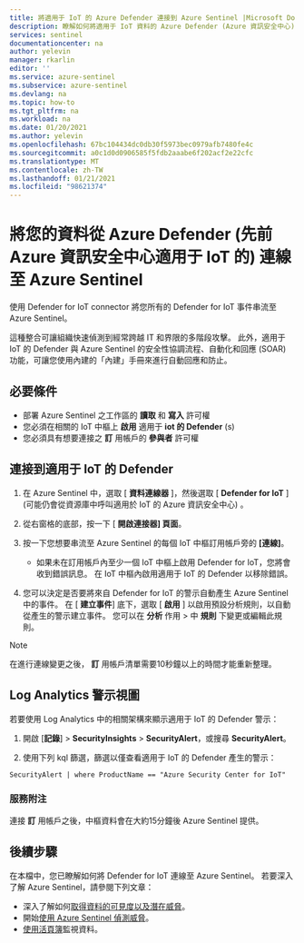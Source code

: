 ```yaml
---
title: 將適用于 IoT 的 Azure Defender 連接到 Azure Sentinel |Microsoft Docs
description: 瞭解如何將適用于 IoT 資料的 Azure Defender (Azure 資訊安全中心) 連線至 Azure Sentinel。
services: sentinel
documentationcenter: na
author: yelevin
manager: rkarlin
editor: ''
ms.service: azure-sentinel
ms.subservice: azure-sentinel
ms.devlang: na
ms.topic: how-to
ms.tgt_pltfrm: na
ms.workload: na
ms.date: 01/20/2021
ms.author: yelevin
ms.openlocfilehash: 67bc104434dc0db30f5973bec0979afb7480fe4c
ms.sourcegitcommit: a0c1d0d0906585f5fdb2aaabe6f202acf2e22cfc
ms.translationtype: MT
ms.contentlocale: zh-TW
ms.lasthandoff: 01/21/2021
ms.locfileid: "98621374"
---
```

# <a name="connect-your-data-from-azure-defender-formerly-azure-security-center-for-iot-to-azure-sentinel"></a>將您的資料從 Azure Defender (先前 Azure 資訊安全中心適用于 IoT 的) 連線至 Azure Sentinel 

使用 Defender for IoT connector 將您所有的 Defender for IoT 事件串流至 Azure Sentinel。 

這種整合可讓組織快速偵測到經常跨越 IT 和界限的多階段攻擊。 此外，適用于 IoT 的 Defender 與 Azure Sentinel 的安全性協調流程、自動化和回應 (SOAR) 功能，可讓您使用內建的「內建」手冊來進行自動回應和防止。 
## <a name="prerequisites"></a>必要條件

- 部署 Azure Sentinel 之工作區的 **讀取** 和 **寫入** 許可權
- 您必須在相關的 IoT 中樞上 **啟用** 適用于 **iot 的 Defender** (s) 
- 您必須具有想要連接之 **訂** 用帳戶的 **參與者** 許可權

## <a name="connect-to-defender-for-iot"></a>連接到適用于 IoT 的 Defender

1. 在 Azure Sentinel 中，選取 [ **資料連線器** ]，然後選取 [ **Defender for IoT** ] (可能仍會從資源庫中呼叫適用於 IoT 的 Azure 資訊安全中心) 。

1. 從右窗格的底部，按一下 [ **開啟連接器] 頁面**。 

1. 按一下您想要串流至 Azure Sentinel 的每個 IoT 中樞訂用帳戶旁的 **[連線]**。 
    - 如果未在訂用帳戶內至少一個 IoT 中樞上啟用 Defender for IoT，您將會收到錯誤訊息。 在 IoT 中樞內啟用適用于 IoT 的 Defender 以移除錯誤。

1. 您可以決定是否要將來自 Defender for IoT 的警示自動產生 Azure Sentinel 中的事件。 在 [ **建立事件**] 底下，選取 [ **啟用** ] 以啟用預設分析規則，以自動從產生的警示建立事件。 您可以在 **分析** 作用  >  中 **規則** 下變更或編輯此規則。

> [!NOTE]
> 在進行連線變更之後， **訂** 用帳戶清單需要10秒鐘以上的時間才能重新整理。 

## <a name="log-analytics-alert-view"></a>Log Analytics 警示視圖

若要使用 Log Analytics 中的相關架構來顯示適用于 IoT 的 Defender 警示：

1. 開啟 [**記錄**]  >  **SecurityInsights**  >  **SecurityAlert**，或搜尋 **SecurityAlert**。 

2. 使用下列 kql 篩選，篩選以僅查看適用于 IoT 的 Defender 產生的警示：

```kusto
SecurityAlert | where ProductName == "Azure Security Center for IoT"
``` 

### <a name="service-notes"></a>服務附注

連接 **訂** 用帳戶之後，中樞資料會在大約15分鐘後 Azure Sentinel 提供。


## <a name="next-steps"></a>後續步驟

在本檔中，您已瞭解如何將 Defender for IoT 連線至 Azure Sentinel。 若要深入了解 Azure Sentinel，請參閱下列文章：

- 深入了解如何[取得資料的可見度以及潛在威脅](quickstart-get-visibility.md)。
- 開始[使用 Azure Sentinel 偵測威脅](tutorial-detect-threats-built-in.md)。
- [使用活頁簿](tutorial-monitor-your-data.md)監視資料。
